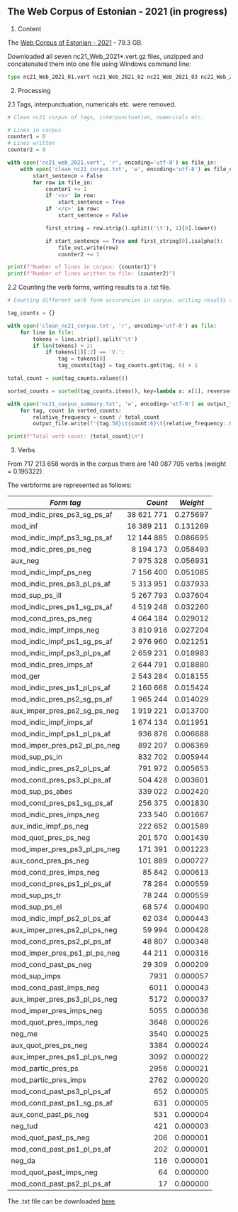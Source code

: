 ## The Web Corpus of Estonian - 2021 (in progress)

1. Content

The [Web Corpus of Estonian - 2021](https://entu.keeleressursid.ee/shared/9942/G3qonxL3kavZ1NGJ79jk7eIamFRkoLZBMkHCc8jVgudimdUDeSZC5XKrn6U0wxhj) - 79.3 GB.

Downloaded all seven nc21_Web_2021*.vert.gz files, unzipped and concatenated them into one file using Windows command line:

```bash
type nc21_Web_2021_01.vert nc21_Web_2021_02 nc21_Web_2021_03 nc21_Web_2021_04 nc21_Web_2021_05 nc21_Web_2021_06 nc21_Web_2021_07.vert > nc21_web_2021.vert
```
2. Processing

2.1 Tags, interpunctuation, numericals etc. were removed.

```python
# Clean nc21 corpus of tags, interpunctuation, numericals etc.

# Lines in corpus
counter1 = 0
# Lines written
counter2 = 0

with open('nc21_web_2021.vert', 'r', encoding='utf-8') as file_in:
    with open('clean_nc21_corpus.txt', 'w', encoding='utf-8') as file_out:
        start_sentence = False
        for row in file_in:
            counter1 += 1
            if '<s>' in row:
                start_sentence = True
            if '</s>' in row:
                start_sentence = False

            first_string = row.strip().split(('\t'), 1)[0].lower()

            if start_sentence == True and first_string[0].isalpha():
                file_out.write(row)
                counter2 += 1

print(f"Number of lines in corpus: {counter1}")
print(f"Number of lines written to file: {counter2}")
```

2.2 Counting the verb forms, writing results to a .txt file.

```python
# Counting different verb form occurencies in corpus, writing results to .txt file

tag_counts = {}

with open('clean_nc21_corpus.txt', 'r', encoding='utf-8') as file:
    for line in file:
        tokens = line.strip().split('\t')
        if len(tokens) > 2:
            if tokens[1][:2] == 'V.':
                tag = tokens[8]
                tag_counts[tag] = tag_counts.get(tag, 0) + 1

total_count = sum(tag_counts.values())

sorted_counts = sorted(tag_counts.items(), key=lambda x: x[1], reverse=True)

with open('nc21_corpus_summary.txt', 'w', encoding='utf-8') as output_file:
    for tag, count in sorted_counts:
        relative_frequency = count / total_count
        output_file.write(f"{tag:50}\t{count:6}\t{relative_frequency:.6f}\n")

print(f"Total verb count: {total_count}\n")
```

3. Verbs

From 717 213 658 words in the corpus there are 140 087 705 verbs (weight = 0.195322).

The verbforms are represented as follows:

| *Form tag* | *Count* | *Weight* |
| --- | ---: | --- |
| mod_indic_pres_ps3_sg_ps_af                        | 38 621 771  | 0.275697     |
| mod_inf                                            | 18 389 211  | 0.131269     |
| mod_indic_impf_ps3_sg_ps_af                        | 12 144 885  | 0.086695     |
| mod_indic_pres_ps_neg                              | 8 194 173   | 0.058493     |
| aux_neg                                            | 7 975 328   | 0.056931     |
| mod_indic_impf_ps_neg                              | 7 156 400   | 0.051085     |
| mod_indic_pres_ps3_pl_ps_af                        | 5 313 951   | 0.037933     |
| mod_sup_ps_ill                                     | 5 267 793   | 0.037604     |
| mod_indic_pres_ps1_sg_ps_af                        | 4 519 248   | 0.032260     |
| mod_cond_pres_ps_neg                               | 4 064 184   | 0.029012     |
| mod_indic_impf_imps_neg                            | 3 810 916   | 0.027204     |
| mod_indic_impf_ps1_sg_ps_af                        | 2 976 960   | 0.021251     |
| mod_indic_impf_ps3_pl_ps_af                        | 2 659 231   | 0.018983     |
| mod_indic_pres_imps_af                             | 2 644 791   | 0.018880     |
| mod_ger                                            | 2 543 284   | 0.018155     |
| mod_indic_pres_ps1_pl_ps_af                        | 2 160 668   | 0.015424     |
| mod_indic_pres_ps2_sg_ps_af                        | 1 965 244   | 0.014029     |
| aux_imper_pres_ps2_sg_ps_neg                       | 1 919 221   | 0.013700     |
| mod_indic_impf_imps_af                             | 1 674 134   | 0.011951     |
| mod_indic_impf_ps1_pl_ps_af                        | 936 876    | 0.006688     |
| mod_imper_pres_ps2_pl_ps_neg                       | 892 207    | 0.006369     |
| mod_sup_ps_in                                      | 832 702    | 0.005944     |
| mod_indic_pres_ps2_pl_ps_af                        | 791 972    | 0.005653     |
| mod_cond_pres_ps3_pl_ps_af                         | 504 428    | 0.003601     |
| mod_sup_ps_abes                                    | 339 022    | 0.002420     |
| mod_cond_pres_ps1_sg_ps_af                         | 256 375    | 0.001830     |
| mod_indic_pres_imps_neg                            | 233 540    | 0.001667     |
| aux_indic_impf_ps_neg                              | 222 652    | 0.001589     |
| mod_quot_pres_ps_neg                               | 201 570    | 0.001439     |
| mod_imper_pres_ps3_pl_ps_neg                       | 171 391    | 0.001223     |
| aux_cond_pres_ps_neg                               | 101 889    | 0.000727     |
| mod_cond_pres_imps_neg                             | 85 842     | 0.000613     |
| mod_cond_pres_ps1_pl_ps_af                         | 78 284     | 0.000559     |
| mod_sup_ps_tr                                      | 78 244     | 0.000559     |
| mod_sup_ps_el                                      | 68 574     | 0.000490     |
| mod_indic_impf_ps2_pl_ps_af                        | 62 034     | 0.000443     |
| aux_imper_pres_ps2_pl_ps_neg                       | 59 994     | 0.000428     |
| mod_cond_pres_ps2_pl_ps_af                         | 48 807     | 0.000348     |
| mod_imper_pres_ps1_pl_ps_neg                       | 44 211     | 0.000316     |
| mod_cond_past_ps_neg                               | 29 309     | 0.000209     |
| mod_sup_imps                                       | 7931      | 0.000057     |
| mod_cond_past_imps_neg                             | 6011      | 0.000043     |
| aux_imper_pres_ps3_pl_ps_neg                       | 5172      | 0.000037     |
| mod_imper_pres_imps_neg                            | 5055      | 0.000036     |
| mod_quot_pres_imps_neg                             | 3646      | 0.000026     |
| neg_me                                             | 3540      | 0.000025     |
| aux_quot_pres_ps_neg                               | 3384      | 0.000024     |
| aux_imper_pres_ps1_pl_ps_neg                       | 3092      | 0.000022     |
| mod_partic_pres_ps                                 | 2956      | 0.000021     |
| mod_partic_pres_imps                               | 2762      | 0.000020     |
| mod_cond_past_ps3_pl_ps_af                         | 652       | 0.000005     |
| mod_cond_past_ps1_sg_ps_af                         | 631       | 0.000005     |
| aux_cond_past_ps_neg                               | 531       | 0.000004     |
| neg_tud                                            | 421       | 0.000003     |
| mod_quot_past_ps_neg                               | 206       | 0.000001     |
| mod_cond_past_ps1_pl_ps_af                         | 202       | 0.000001     |
| neg_da                                             | 116       | 0.000001     |
| mod_quot_past_imps_neg                             | 64        | 0.000000     |
| mod_cond_past_ps2_pl_ps_af                         | 17        | 0.000000     |

The .txt file can be downloaded [here](https://github.com/ahtokiil/ids_2023/blob/main/nc21_corpus_summary.txt).
